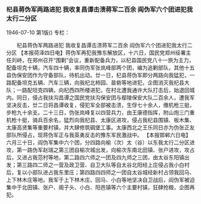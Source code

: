 ### 杞县蒋伪军两路进犯  我收复昌谭击溃蒋军二百余  阎伪军六个团进犯我太行二分区

1946-07-10
第1版()
专栏：

　　杞县蒋伪军两路进犯
    我收复昌谭击溃蒋军二百余
    阎伪军六个团进犯我太行二分区
    【本报荷泽四日电】蒋伪军再犯我豫东解放区，十六日，国民党郑州绥署主任刘峙，在郑州召开“围剿”会议，重新配备兵力，以杞县国民党八十一旅为主力，配备坦克十辆，汽车四十辆，率同伪军张岚峰部两个团，编为追剿部队，其他十五县伪保安团作为守备部队，待机出动。廿一日，杞县蒋伪军即分两路向我猛犯，一路配备坦克五辆、汽车三辆，向我杞北柿园、苗砦等地进犯，企图消灭我杞县大队；一路配坦克四辆，向杞西四所楼进犯，在村北遭我通许大队打击后，始退回城内。同日，侵占我扶沟昌谭之国民党扶沟保安团与鄢陵保安大队二百余人，遭我军坚决反击，廿二日将昌谭收复，侵犯军全部被击溃，生俘七十余人，缴机枪三挺，步枪九十余支。二十三日，伪张岚峰复以四营兵力，由王康德指挥，附山炮三门重机枪十挺，骑兵百余名，猛烈向我杞县、太康区进攻，侵占我杞县围镇、板木集、太康高贤集等重要村镇，并大肆修筑碉堡工事。太康西北之王乐同日亦为伪张正友部队所侵占，现蒋伪军正与我英勇反击的豫东军民激战中。
    【本报邯郸六日电】六月三十日，阎伪军集中六个团，分四路向榆（次）太（谷）以东我太行二分区进攻，第一路伪军赵瑞之第三团自榆次城出发，向榆次东南北田镇、张户进攻，攻占后，又进占我范村等地，第二路四六师之一团及四九师之三团，由太谷东阳镇出发；第三路四二师之一营及政卫营、自卫大队等自太谷北阳经上庄侵占我小白村后，复以小部队进占我东里庄；第四路四四师之一团自太谷城经新村占领我回马、上下林木庄等地。我军于上下林木庄、回马、小白等地坚决自卫战后，阎伪军被迫集中于北田镇、张户、阁子头、小白、阳邑镇等六个主要村镇，狂肆抢粮，企图再犯。
